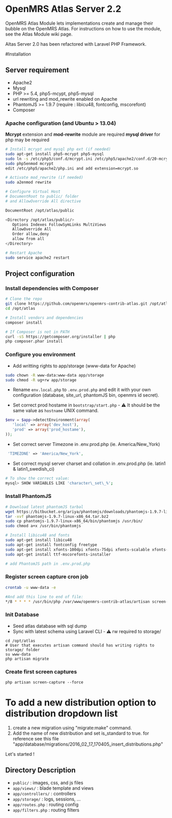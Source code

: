 OpenMRS Atlas Server 2.2
========================

OpenMRS Atlas Module lets implementations create and manage their bubble on the OpenMRS Atlas. 
For instructions on how to use the module, see the Atlas Module wiki page.

Altas Server 2.0 has been refactored with Laravel PHP Framework.

#Installation
## Server requirement
- Apache2
- Mysql
- PHP >= 5.4, php5-mcypt, php5-mysql
- url rewriting and mod_rewrite enabled on Apache
- PhantomJS >= 1.9.7 (require : libicu48, fontconfig, mscorefont)
- Composer

### Apache configuration (and Ubuntu > 13.04)
**Mcrypt** extension and **mod-rewrite** module are required
**mysql driver** for php may be required
```sh
# Install mcrypt and mysql php ext (if needed)
sudo apt-get install php5-mcrypt php5-mysql
sudo ln -s /etc/php5/conf.d/mcrypt.ini /etc/php5/apache2/conf.d/20-mcrypt.ini
sudo php5enmod mcrypt
edit /etc/php5/apache2/php.ini and add extension=mcrypt.so

# Activate mod_rewrite (if needed)
sudo a2enmod rewrite

# Configure Virtual Host
# DocumentRoot to public/ folder
# and AllowOverride All directive

DocumentRoot /opt/atlas/public

<Directory /opt/atlas/public/>
   Options Indexes FollowSymLinks MultiViews
   AllowOverride All
   Order allow,deny
   allow from all
</Directory>

# Restart Apache
sudo service apache2 restart
```
## Project configuration

### Install dependencies with Composer
```sh
# Clone the repo
git clone https://github.com/openmrs/openmrs-contrib-atlas.git /opt/atlas
cd /opt/atlas

# Install vendors and dependencies
composer install

# If Composer is not in PATH
curl -sS https://getcomposer.org/installer | php
php composer.phar install
```
### Configure you environment

- Add writting rights to app/storage (www-data for Apache)

```sh 
sudo chown -R www-data:www-data app/storage
sudo chmod -R ug+rw app/storage
```

 - Rename `env.local.php` to `.env.prod.php` and edit it with your own configuration (database, site_url, phantomJS bin, openmrs id secret).

 - Set correct prod hostame in `bootstrap/start.php`  - :warning: It should be the same value as `hostname` UNIX command.

```php
$env = $app->detectEnvironment(array(
   'local' => array('dev_host'),
   'prod' => array('prod_hostame'),
));
```
 - Set correct server Timezone in .env.prod.php (ie. America/New_York)
```php
 'TIMEZONE' => 'America/New_York',
```
 - Set correct mysql server charset and collation in .env.prod.php (ie. latin1 & latin1_swedish_ci)
```sh
# To show the correct value:
mysql> SHOW VARIABLES LIKE 'character\_set\_%';
```

### Install PhantomJS
```sh
# Download latest phantomJS tarbal
wget https://bitbucket.org/ariya/phantomjs/downloads/phantomjs-1.9.7-linux-x86_64.tar.bz2
tar -xvf phantomjs-1.9.7-linux-x86_64.tar.bz2
sudo cp phantomjs-1.9.7-linux-x86_64/bin/phantomjs /usr/bin/
sudo chmod a+x /usr/bin/phantomjs

# Install libicu48 and fonts
sudo apt-get install libicu48
sudo apt-get install fontconfig freetype
sudo apt-get install xfonts-100dpi xfonts-75dpi xfonts-scalable xfonts-cyrillic
sudo apt-get install ttf-mscorefonts-installer

# add PhantomJS path in .env.prod.php
```

### Register screen capture cron job
```sh
crontab -u www-data -e

#And add this line to end of file:
*/8 * * * * /usr/bin/php /var/www/openmrs-contrib-atlas/artisan screen-capture
```
### Init Database
- Seed atlas database with sql dump
- Sync with latest schema using Laravel CLI - :warning: rw required to storage/
```
cd /opt/atlas
# User that executes artisan command should has writing rights to storage/ folder
su www-data 
php artisan migrate
```
### Create first screen captures
`php artisan screen-capture --force`

# To add a new distribution option to distribution dropdown list
1. create a new migration using "migrate:make" command.
2. Add the name of new distribution and set is_standard to true.
    for reference see this file "app/database/migrations/2016_02_17_170405_insert_distributions.php"


Let's started ! 

## Directory Description
- `public/` : images, css, and js files 
- `app/views/` : blade template and views
- `app/controllers/` : controllers
- `app/storage/` : logs, sessions, ...
- `app/routes.php` : routing config
- `app/filters.php` : routing filters

